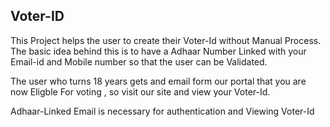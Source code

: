 ## Voter-ID

This Project helps the user to create their Voter-Id without Manual Process. The basic idea behind this is to have a Adhaar Number Linked with your Email-id and Mobile number so that the user can be Validated.

The user who turns 18 years gets and email form our portal that you are now Eligble For voting , so visit our site and view your Voter-Id.

Adhaar-Linked Email is necessary for authentication and Viewing Voter-Id

